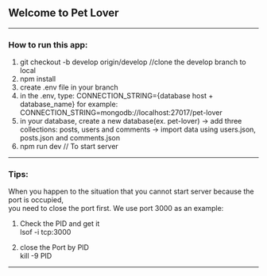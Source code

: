 ## Welcome to Pet Lover

----------------------------------------------------  
### How to run this app:  
1. git checkout -b develop origin/develop //clone the develop branch to local  
2. npm install  
3. create .env file in your branch  
4. in the .env, type: CONNECTION_STRING={database host + database_name} for example: CONNECTION_STRING=mongodb://localhost:27017/pet-lover  
5. in your database, create a new database(ex. pet-lover) -> add three collections: posts, users and comments -> import data using users.json, posts.json and comments.json  
6. npm run dev // To start server  
 

-------------------------------------------------------------------------------------------
### Tips:  
When you happen to the situation that you cannot start server because the port is occupied,  
you need to close the port first. We use port 3000 as an example:  

1. Check the PID and get it  
lsof -i tcp:3000  

2. close the Port by PID  
kill -9 PID

-------------------------------------------------------------------------------------------